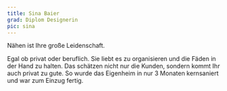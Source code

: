 ```yaml
---
title: Sina Baier
grad: Diplom Designerin
pic: sina
---
```


Nähen ist Ihre große Leidenschaft.

Egal ob privat oder beruflich. Sie liebt es zu organisieren und die Fäden in der Hand zu halten. Das schätzen nicht nur die Kunden, sondern kommt Ihr auch privat zu gute. So wurde das Eigenheim in nur 3 Monaten kernsaniert und war zum Einzug fertig.

